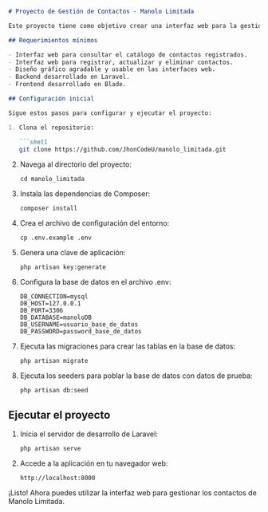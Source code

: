 ```markdown
# Proyecto de Gestión de Contactos - Manolo Limitada

Este proyecto tiene como objetivo crear una interfaz web para la gestión de contactos de la organización Manolo Limitada. Proporciona funcionalidades como registro, actualización y eliminación de contactos, y está diseñado con buenas prácticas de desarrollo.

## Requerimientos mínimos

- Interfaz web para consultar el catálogo de contactos registrados.
- Interfaz web para registrar, actualizar y eliminar contactos.
- Diseño gráfico agradable y usable en las interfaces web.
- Backend desarrollado en Laravel.
- Frontend desarrollado en Blade.

## Configuración inicial

Sigue estos pasos para configurar y ejecutar el proyecto:

1. Clona el repositorio:

   ```shell
   git clone https://github.com/JhonCodeU/manolo_limitada.git
   ```

2. Navega al directorio del proyecto:

   ```shell
   cd manolo_limitada
   ```

3. Instala las dependencias de Composer:

   ```shell
   composer install
   ```

4. Crea el archivo de configuración del entorno:

   ```shell
   cp .env.example .env
   ```

5. Genera una clave de aplicación:

   ```shell
   php artisan key:generate
   ```

6. Configura la base de datos en el archivo .env:

   ```
   DB_CONNECTION=mysql
   DB_HOST=127.0.0.1
   DB_PORT=3306
   DB_DATABASE=manoloDB
   DB_USERNAME=usuario_base_de_datos
   DB_PASSWORD=password_base_de_datos
   ```

7. Ejecuta las migraciones para crear las tablas en la base de datos:

   ```shell
   php artisan migrate
   ```

8. Ejecuta los seeders para poblar la base de datos con datos de prueba:

   ```shell
   php artisan db:seed
   ```

## Ejecutar el proyecto

1. Inicia el servidor de desarrollo de Laravel:

   ```shell
   php artisan serve
   ```

2. Accede a la aplicación en tu navegador web:

   ```
   http://localhost:8000
   ```

¡Listo! Ahora puedes utilizar la interfaz web para gestionar los contactos de Manolo Limitada.

```
